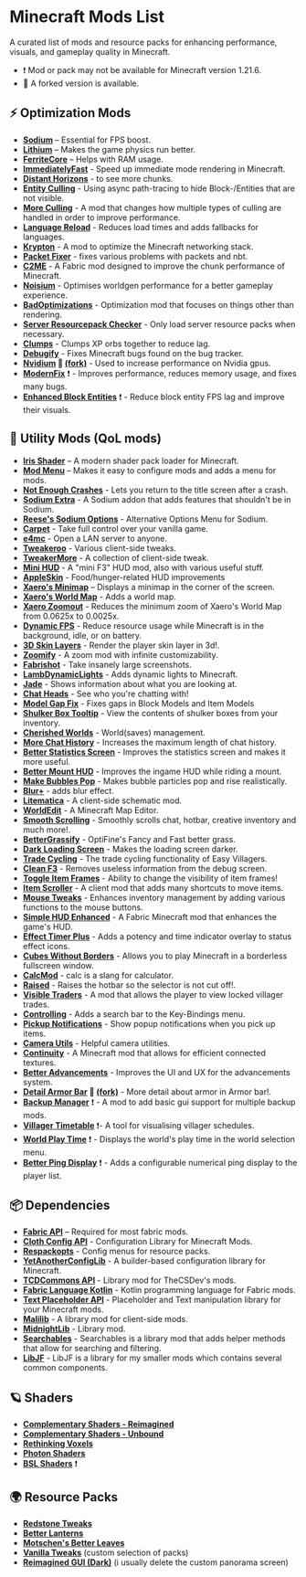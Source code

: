 # Minecraft Mods List

A curated list of mods and resource packs for enhancing performance, visuals, and gameplay quality in Minecraft.

- ❗ Mod or pack may not be available for Minecraft version 1.21.6.
- 🔶 A forked version is available.

## ⚡ Optimization Mods

- **[Sodium](https://modrinth.com/mod/sodium)** – Essential for FPS boost.
- **[Lithium](https://modrinth.com/mod/lithium)** – Makes the game physics run better.
- **[FerriteCore](https://modrinth.com/mod/ferrite-core)** – Helps with RAM usage.
- **[ImmediatelyFast](https://modrinth.com/mod/immediatelyfast)** - Speed up immediate mode rendering in Minecraft.
- **[Distant Horizons](https://modrinth.com/mod/distanthorizons)** - to see more chunks.
- **[Entity Culling](https://modrinth.com/mod/entityculling)** - Using async path-tracing to hide Block-/Entities that are not visible.
- **[More Culling](https://modrinth.com/mod/moreculling)** - A mod that changes how multiple types of culling are handled in order to improve performance.
- **[Language Reload](https://modrinth.com/mod/language-reload)** - Reduces load times and adds fallbacks for languages.
- **[Krypton](https://modrinth.com/mod/krypton)** - A mod to optimize the Minecraft networking stack.
- **[Packet Fixer](https://modrinth.com/mod/packet-fixer)** - fixes various problems with packets and nbt.
- **[C2ME](https://modrinth.com/mod/c2me-fabric)** - A Fabric mod designed to improve the chunk performance of Minecraft.
- **[Noisium](https://modrinth.com/mod/noisium)** - Optimises worldgen performance for a better gameplay experience.
- **[BadOptimizations](https://modrinth.com/mod/badoptimizations)** - Optimization mod that focuses on things other than rendering.
- **[Server Resourcepack Checker](https://modrinth.com/mod/server-resource-pack-checker)** - Only load server resource packs when necessary.
- **[Clumps](https://modrinth.com/mod/clumps)** - Clumps XP orbs together to reduce lag.
- **[Debugify](https://modrinth.com/mod/debugify)** - Fixes Minecraft bugs found on the bug tracker.
- **[Nvidium](https://modrinth.com/mod/nvidium) 🔶 [(fork)](https://github.com/drouarb/nvidium/releases)** - Used to increase performance on Nvidia gpus.
- **[ModernFix](https://modrinth.com/mod/modernfix)** ❗ - Improves performance, reduces memory usage, and fixes many bugs.
- **[Enhanced Block Entities](https://modrinth.com/mod/ebe)** ❗ - Reduce block entity FPS lag and improve their visuals.

## 🔧 Utility Mods (QoL mods)

- **[Iris Shader](https://modrinth.com/mod/iris)** – A modern shader pack loader for Minecraft.
- **[Mod Menu](https://modrinth.com/mod/modmenu)** – Makes it easy to configure mods and adds a menu for mods.
- **[Not Enough Crashes](https://modrinth.com/mod/notenoughcrashes)** - Lets you return to the title screen after a crash.
- **[Sodium Extra](https://modrinth.com/mod/sodium-extra)** - A Sodium addon that adds features that shouldn't be in Sodium.
- **[Reese's Sodium Options](https://modrinth.com/mod/reeses-sodium-options)** - Alternative Options Menu for Sodium.
- **[Carpet](https://modrinth.com/mod/carpet)** - Take full control over your vanilla game.
- **[e4mc](https://modrinth.com/mod/e4mc)** - Open a LAN server to anyone.
- **[Tweakeroo](https://modrinth.com/mod/tweakeroo)** - Various client-side tweaks.
- **[TweakerMore](https://modrinth.com/mod/tweakermore)** - A collection of client-side tweak.
- **[Mini HUD](https://modrinth.com/mod/minihud)** - A "mini F3" HUD mod, also with various useful stuff.
- **[AppleSkin](https://modrinth.com/mod/appleskin)** - Food/hunger-related HUD improvements
- **[Xaero's Minimap](https://modrinth.com/mod/xaeros-minimap)** – Displays a minimap in the corner of the screen.
- **[Xaero's World Map](https://modrinth.com/mod/xaeros-world-map)** - Adds a world map.
- **[Xaero Zoomout](https://modrinth.com/mod/xaero-zoomout)** - Reduces the minimum zoom of Xaero's World Map from 0.0625x to 0.0025x.
- **[Dynamic FPS](https://modrinth.com/mod/dynamic-fps)** - Reduce resource usage while Minecraft is in the background, idle, or on battery.
- **[3D Skin Layers](https://modrinth.com/mod/3dskinlayers)** - Render the player skin layer in 3d!.
- **[Zoomify](https://modrinth.com/mod/zoomify)** - A zoom mod with infinite customizability.
- **[Fabrishot](https://modrinth.com/mod/fabrishot)** - Take insanely large screenshots.
- **[LambDynamicLights](https://modrinth.com/mod/lambdynamiclights)** - Adds dynamic lights to Minecraft.
- **[Jade](https://modrinth.com/mod/jade)** - Shows information about what you are looking at.
- **[Chat Heads](https://modrinth.com/mod/chat-heads)** - See who you're chatting with!
- **[Model Gap Fix](https://modrinth.com/mod/modelfix)** - Fixes gaps in Block Models and Item Models
- **[Shulker Box Tooltip](https://modrinth.com/mod/shulkerboxtooltip)** - View the contents of shulker boxes from your inventory.
- **[Cherished Worlds](https://modrinth.com/mod/cherished-worlds)** - World(saves) management.
- **[More Chat History](https://modrinth.com/mod/morechathistory)** - Increases the maximum length of chat history.
- **[Better Statistics Screen](https://modrinth.com/mod/better-stats)** - Improves the statistics screen and makes it more useful.
- **[Better Mount HUD](https://modrinth.com/mod/better-mount-hud)** - Improves the ingame HUD while riding a mount.
- **[Make Bubbles Pop](https://modrinth.com/mod/make_bubbles_pop)** - Makes bubble particles pop and rise realistically.
- **[Blur+](https://modrinth.com/mod/blur-plus)** - adds blur effect.
- **[Litematica](https://modrinth.com/mod/litematica)** - A client-side schematic mod.
- **[WorldEdit](https://modrinth.com/plugin/worldedit)** - A Minecraft Map Editor.
- **[Smooth Scrolling](https://modrinth.com/mod/smooth-scroll)** - Smoothly scrolls chat, hotbar, creative inventory and much more!.
- **[BetterGrassify](https://modrinth.com/mod/bettergrassify)** -  OptiFine's Fancy and Fast better grass.
- **[Dark Loading Screen](https://modrinth.com/mod/dark-loading-screen)** - Makes the loading screen darker.
- **[Trade Cycling](https://modrinth.com/mod/trade-cycling)** - The trade cycling functionality of Easy Villagers.
- **[Clean F3](https://modrinth.com/mod/clean-f3)** - Removes useless information from the debug screen.
- **[Toggle Item Frames](https://modrinth.com/mod/toggle-item-frames)** - Ability to change the visibility of item frames!
- **[Item Scroller](https://modrinth.com/mod/item-scroller)** - A client mod that adds many shortcuts to move items.
- **[Mouse Tweaks](https://modrinth.com/mod/mouse-tweaks)** - Enhances inventory management by adding various functions to the mouse buttons.
- **[Simple HUD Enhanced](https://modrinth.com/mod/simple-hud-enhanced)** - A Fabric Minecraft mod that enhances the game's HUD.
- **[Effect Timer Plus](https://modrinth.com/mod/effecttimerplus)** - Adds a potency and time indicator overlay to status effect icons.
- **[Cubes Without Borders](https://modrinth.com/mod/cubes-without-borders)** - Allows you to play Minecraft in a borderless fullscreen window.
- **[CalcMod](https://modrinth.com/plugin/calcmod)** - calc is a slang for calculator.
- **[Raised](https://modrinth.com/mod/raised)** - Raises the hotbar so the selector is not cut off!.
- **[Visible Traders](https://modrinth.com/mod/visible-traders)** - A mod that allows the player to view locked villager trades.
- **[Controlling](https://modrinth.com/mod/controlling)** - Adds a search bar to the Key-Bindings menu.
- **[Pickup Notifications](https://modrinth.com/mod/pickup-notifications)** - Show popup notifications when you pick up items.
- **[Camera Utils](https://modrinth.com/mod/camera-utils)** - Helpful camera utilities.
- **[Continuity](https://modrinth.com/mod/continuity)** - A Minecraft mod that allows for efficient connected textures.
- **[Better Advancements](https://modrinth.com/mod/better-advancements)** - Improves the UI and UX for the advancements system.
- **[Detail Armor Bar](https://modrinth.com/mod/detail-armor-bar) 🔶 [(fork)](https://modrinth.com/mod/detail-armor-bar-reconstructed)** - More detail about armor in Armor bar!.
- **[Backup Manager](https://modrinth.com/mod/backup-manager)** ❗ - A mod to add basic gui support for multiple backup mods.
- **[Villager Timetable](https://modrinth.com/mod/villagertimetable)** ❗- A tool for visualising villager schedules.
- **[World Play Time](https://modrinth.com/mod/world-play-time)** ❗ - Displays the world's play time in the world selection menu.
- **[Better Ping Display](https://modrinth.com/mod/better-ping-display-fabric)** ❗ - Adds a configurable numerical ping display to the player list.

## 📦 Dependencies

- **[Fabric API](https://modrinth.com/mod/fabric-api)** – Required for most fabric mods.
- **[Cloth Config API](https://modrinth.com/mod/cloth-config)** - Configuration Library for Minecraft Mods.
- **[Respackopts](https://modrinth.com/mod/respackopts)** - Config menus for resource packs.
- **[YetAnotherConfigLib](https://modrinth.com/mod/yacl)** - A builder-based configuration library for Minecraft.
- **[TCDCommons API](https://modrinth.com/mod/tcdcommons)** - Library mod for TheCSDev's mods.
- **[Fabric Language Kotlin](https://modrinth.com/mod/fabric-language-kotlin)** - Kotlin programming language for Fabric mods.
- **[Text Placeholder API](https://modrinth.com/mod/placeholder-api)** - Placeholder and Text manipulation library for your Minecraft mods.
- **[Malilib](https://modrinth.com/mod/malilib)** - A library mod for client-side mods.
- **[MidnightLib](https://modrinth.com/mod/midnightlib)** - Library mod.
- **[Searchables](https://modrinth.com/mod/searchables)** - Searchables is a library mod that adds helper methods that allow for searching and filtering.
- **[LibJF](https://modrinth.com/mod/libjf)** - LibJF is a library for my smaller mods which contains several common components.

## 🪐 Shaders

- **[Complementary Shaders - Reimagined](https://modrinth.com/shader/complementary-reimagined)**
- **[Complementary Shaders - Unbound](https://modrinth.com/shader/complementary-unbound)**
- **[Rethinking Voxels](https://modrinth.com/shader/rethinking-voxels)**
- **[Photon Shaders](https://modrinth.com/shader/photon-shader)**
- **[BSL Shaders](https://modrinth.com/shader/bsl-shaders)** ❗

## 🌍 Resource Packs

- **[Redstone Tweaks](https://modrinth.com/resourcepack/redstone-tweaks)**
- **[Better Lanterns](https://modrinth.com/resourcepack/better-lanterns)**
- **[Motschen's Better Leaves](https://modrinth.com/resourcepack/better-leaves)**
- **[Vanilla Tweaks](https://vanillatweaks.net/picker/resource-packs/)** (custom selection of packs)
- **[Reimagined GUI (Dark)](https://modrinth.com/resourcepack/reimaginedguidark)** (i usually delete the custom panorama screen)
